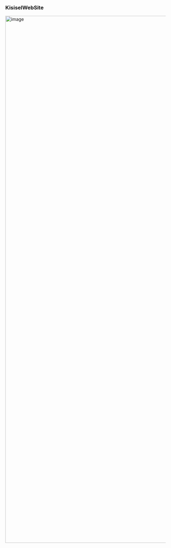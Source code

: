 <h3>KisiselWebSite</h3>
<img width="1659" alt="image" src="https://user-images.githubusercontent.com/65597797/199724982-bc4bf3bd-41d8-40a3-8471-78e80775fdd2.png">
